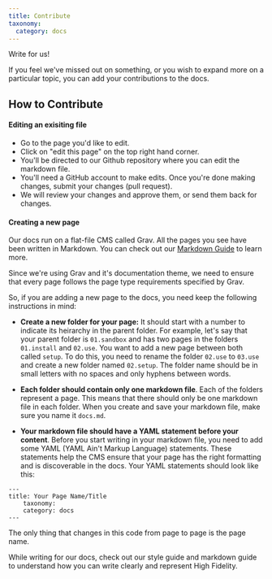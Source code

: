 ```yaml
---
title: Contribute
taxonomy:
  category: docs
---
```


Write for us!

If you feel we've missed out on something, or you wish to expand more on a particular topic, you can add your contributions to the docs. 

## How to Contribute

#### Editing an exisiting file 

* Go to the page you'd like to edit. 
* Click on "edit this page" on the top right hand corner. 
* You'll be directed to our Github repository where you can edit the markdown file.
* You'll need a GitHub account to make edits. Once you're done making changes, submit your changes (pull request). 
* We will review your changes and approve them, or send them back for changes. 

#### Creating a new page

Our docs run on a flat-file CMS called Grav. All the pages you see have been written in Markdown. You can check out our [Markdown Guide](../..//write-for-us/markdown-guide) to learn more. 

Since we're using Grav and it's documentation theme, we need to ensure that every page follows the page type requirements specified by Grav. 

So, if you are adding a new page to the docs, you need keep the following instructions in mind: 

* **Create a new folder for your page:** It should start with a number to indicate its heirarchy in the parent folder. For example, let's say that your parent folder is `01.sandbox` and has two pages in the folders `01.install` and `02.use`. You want to add a new page between both called `setup`. To do this, you need to rename the folder `02.use` to `03.use` and create a new folder named `02.setup`.  The folder name should be in small letters with no spaces and only hyphens between words. 

* **Each folder should contain only one markdown file**. Each of the folders represent a page. This means that there should only be one markdown file in each folder. When you create and save your markdown file, make sure you name it `docs.md`.  

* **Your markdown file should have a YAML statement before your content**. Before you start writing in your markdown file, you need to add some YAML (YAML Ain't Markup Language) statements. These statements help the CMS ensure that your page has the right formatting and is discoverable in the docs. Your YAML statements should look like this:

```
---
title: Your Page Name/Title 
	taxonomy: 
	category: docs
---

```
The only thing that changes in this code from page to page is the page name. 


While writing for our docs, check out our style guide and markdown guide to understand how you can write clearly and represent High Fidelity. 




